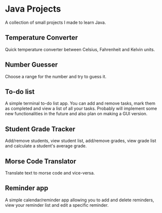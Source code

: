 # Java Projects
A collection of small projects I made to learn Java.

## Temperature Converter
Quick temperature converter between Celsius, Fahrenheit and Kelvin units.

## Number Guesser
Choose a range for the number and try to guess it.

## To-do list
A simple terminal to-do list app. You can add and remove tasks, mark them as completed and view a list of all your tasks. Probably will implement some new functionalities in the future and also plan on making a GUI version.

## Student Grade Tracker
Add/remove students, view student list, add/remove grades, view grade list and calculate a student's average grade.

## Morse Code Translator
Translate text to morse code and vice-versa.

## Reminder app
A simple calendar/reminder app allowing you to add and delete reminders, view your reminder list and edit a specific reminder.
